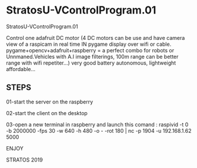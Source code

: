 # StratosU-VControlProgram.01
StratosU-VControlProgram.01

Control one adafruit DC motor (4 DC motors can be use and have camera view of a raspicam in real time IN pygame display over wifi or cable.
pygame+opencv+adafruit+raspberry = a perfect combo for  robots or Unnmaned.Vehicles with A.I image filterings, 100m range can be better range with wifi repetiter...) very good battery autonomous, lightweight affordable...




STEPS
-----

01-start the server on the raspberry

02-start the client on the desktop

03-open a new terminal in raspberry and launch this comand : raspivid -t 0 -b 2000000 -fps 30 -w 640 -h 480 -o - -rot 180 | nc -p 1904 -u 192.168.1.62 5000       

ENJOY

STRATOS 2019
